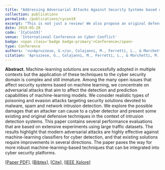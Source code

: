 ```yaml
---
title: "Addressing Adversarial Attacks Against Security Systems based on Machine Learning"
collection: publications
permalink: /publications/cycon19
excerpt: "This is not just a review! We also propose an original defense against Poisoning!"
date: 2019-05-28
code: '[CyCon19]'
venue: 'International Conference on Cyber Conflict'
badge: <span class='badge badge-primary'>Conference</span>
type: Conference
authors: '<u>Apruzzese, G.</u>, Colajanni, M., Ferretti, L., & Marchetti, M.'
citation: 'Apruzzese, G., Colajanni, M., Ferretti, L., & Marchetti, M. (2019, May). "Addressing Adversarial Attacks Against Security Systems based on Machine Learning. In <i>2019 11th International Conference on Cyber Conflict (CyCon)</i> (Vol. 900, pp. 1-18). IEEE.'
---
```

<b>Abstract.</b> Machine-learning solutions are successfully adopted in multiple contexts but the application of these techniques to the cyber security domain is complex and still immature. Among the many open issues that affect security systems based on machine learning, we concentrate on adversarial attacks that aim to affect the detection and prediction capabilities of machine-learning models. We consider realistic types of poisoning and evasion attacks targeting security solutions devoted to malware, spam and network intrusion detection. We explore the possible damages that an attacker can cause to a cyber detector and present some existing and original defensive techniques in the context of intrusion detection systems. This paper contains several performance evaluations that are based on extensive experiments using large traffic datasets. The results highlight that modern adversarial attacks are highly effective against machine-learning classifiers for cyber detection, and that existing solutions require improvements in several directions. The paper paves the way for more robust machine-learning-based techniques that can be integrated into cyber security platforms.

[[Paper PDF](https://gioapru.github.io/files/papers/cycon19/cycon19.pdf)], [[Bibtex](https://gioapru.github.io/files/papers/cycon19/cycon19.bib)], [[Cite](https://gioapru.github.io/files/papers/cycon19/cycon19_cite.html)], [[IEEE Xplore](https://ieeexplore.ieee.org/abstract/document/8756865)]